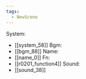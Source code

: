 ```yaml
---
tags:
  - NewScene
---
```

System:
- [[system_58]]
Bgm:
- [[bgm_88]]
Name:
- [[name_0]]
Fn:
- [[r0201_function4]]
Sound:
- [[sound_38]]

